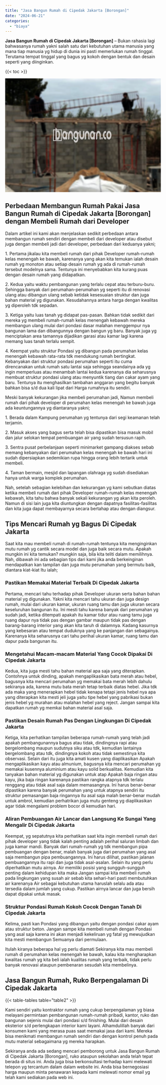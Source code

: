 ```yaml
---
title: "Jasa Bangun Rumah di Cipedak Jakarta [Borongan]"
date: "2024-06-21"
categories: 
  - "biaya"
---
```


**Jasa Bangun Rumah di Cipedak Jakarta \[Borongan\]** – Bukan rahasia lagi bahwasanya rumah yakni salah satu dari kebutuhan utama manusia yang mana tiap manusia yg hidup di dunia ini pasti memerlukan rumah tinggal. Terutama tempat tinggal yang bagus yg kokoh dengan bentuk dan desain seperti yang diinginkan.

{{< toc >}}

![Jasa Bangun Rumah di Cipedak Jakarta [Borongan]](/images/borong-bangunan-14.png)

## Perbedaan Membangun Rumah Pakai Jasa Bangun Rumah di Cipedak Jakarta \[Borongan\] dengan Membeli Rumah dari Developer

Dalam artikel ini kami akan menjelaskan sedikit perbedaan antara membangun rumah sendiri dengan membeli dari developer atau disebut juga dengan membeli jadi dari developer, perbedaan dari keduanya yakni;

1\. Pertama jikalau kita membeli rumah dari pihak Developer rumah-rumah kelas menengah ke bawah, karenanya yang akan kita temukan ialah desain rumah yg monoton atau setiap desain rumah yg ada di rumah-rumah tersebut modelnya sama. Tentunya ini menyebabkan kita kurang puas dengan desain rumah yang didapatkan.

2\. Kedua yaitu waktu pembangunan yang terlalu cepat atau terburu-buru. Sehingga banyak dari perumahan-perumahan yg seperti itu di renovasi ulang atau dibangun ulang sebab ketidak kesesuaian struktur dan juga bahan material yg digunakan. Kesudahannya antara harga dengan kwalitas yg diperoleh tdk sepadan.

3\. Ketiga yaitu luas tanah yg didapat pas-pasan. Bahkan tidak sedikit dari mereka yg membeli rumah-rumah kelas menengah kebawah mereka membangun ulang mulai dari pondasi dasar malahan menggempur nya bangunan lama dan dibangunnya dengan bangun yg baru. Banyak juga yg menciptakan area tamannya dijadikan garasi atau kamar lagi karena memang luas tanah terlalu sempit.

4\. Keempat yaitu struktur Pondasi yg dibangun pada perumahan kelas menengah kebawah rata-rata tdk mendukung rumah bertingkat. Kebanyakan dari struktur pondasi perumahan seperti itu cuma direncanakan untuk rumah satu lantai saja sehingga seandainya ada yg ingin memperluas atau menambah lantai kedua karenanya dia seharusnya membuat struktur pondasi ulang atau menyuntik tiang dan cakar ayam yang baru. Tentunya itu menghasilkan tambahan anggaran yang begitu banyak bahkan bisa s/d dua kali lipat dari Harga rumahnya itu sendiri.

Meski banyak kekurangan jika membeli perumahan jadi, Namun membeli rumah dari pihak developer di perumahan kelas menengah ke bawah juga ada keuntungannya yg diantaranya yakni;

1\. Berada dalam Kampung perumahan yg tentunya dari segi keamanan telah terjamin.

2\. Masuk akses yang bagus serta telah bisa dipastikan bisa masuk mobil dan jalur selokan tempat pembuangan air yang sudah tersusun rapih.

3\. Sentra pusat perbelanjaan seperti minimarket gampang diakses sebab memang kebanyakan dari perumahan kelas menengah ke bawah hari ini sudah dipersiapkan sedemikian rupa hingga orang lebih tertarik untuk membeli.

4\. Taman bermain, mesjid dan lapangan olahraga yg sudah disediakan hanya untuk warga komplek perumahan.

Nah, setelah sebagian kelebihan dan kekurangan yg kami sebutkan diatas ketika membeli rumah dari pihak Developer rumah-rumah kelas menengah kebawah, kita tahu bahwa banyak sekali kekurangan yg akan kita peroleh. Namun di sisi lain juga kita diuntungkan dengan dapatnya fasilitas-fasilitas dan kita juga dapat membayarnya secara bertahap atau dengan diangsur.

## Tips Mencari Rumah yg Bagus Di Cipedak Jakarta

Saat kita mau membeli rumah di rumah-rumah tentunya kita menginginkan mutu rumah yg cantik secara model dan juga baik secara mutu. Apakah mungkin ini kita temukan? mungkin saja, bila kita teliti dalam memilihnya. Nah, dibawah ini ada sebagian tips dari kami jika anda berkeinginan mendapatkan kan tampilan dan juga mutu perumahan yang bermutu baik, diantara kiat-kiat Itu ialah;

### Pastikan Memakai Material Terbaik Di Cipedak Jakarta

Pertama, mencari tahu terhadap pihak Developer ukuran serta bahan bahan material yg digunakan. Yakni kita mencari tahu ukuran dan juga design rumah, mulai dari ukuran kamar, ukuran ruang tamu dan juga ukuran secara keseluruhan bangunan itu. Ini mesti tahu karena banyak dari perumahan yg sudah jadi, ketika ditempati apakah itu kamar tidur atau ruang tamu juga ruang dapur nya tidak pas dengan gambar maupun tidak pas dengan barang-barang interior yang akan kita taruh di dalamnya. Kadang kasurnya yang kebesaran atau tempat duduknya yang ke panjangan dan sebagainya. Karenanya kita seharusnya cari tahu perihal ukuran kamar, ruang tamu dan dapur pada bangunan itu.

### Mengetahui Macam-macam Material Yang Cocok Dipakai Di Cipedak Jakarta

Kedua, kita juga mesti tahu bahan material apa saja yang diterapkan. Contohnya untuk dinding, apakah mengaplikasikan bata merah atau hebel, bagusnya kita mencari perumahan yg memakai bata merah lebih dahulu sekiranya ada, karena mutu bata merah tetap terbaik diatas hebel. Jika tdk ada maka yang menerapkan hebel tidak kenapa tetapi jenis hebel nya apa yang diterapkan kita mesti jeli juga yaitu tipe hebel yang pabrikasi bukan jenis hebel yg murahan atau malahan hebel yang reject. Jangan sampai kita dapatkan rumah yg memkai bahan material asal saja.

### Pastikan Desain Rumah Pas Dengan Lingkungan Di Cipedak Jakarta

Ketiga, kita perhatikan tampilan beberapa rumah-rumah yang telah jadi apakah pembangunannya bagus atau tidak, dindingnya rapi atau bergelombang maupun sudutnya siku atau tdk, kemudian lantainya bergelombang atau tdk, dindingnya kokoh atau tidak semestinya kita observasi. Selain dari itu juga kita amati kusen yang diaplikasikan Apakah mengaplikasikan kayu atau almunium, bagusnya kita mencari perumahan yg memakai kusennya aluminium atau kayu solid berkualitas. Kemudian kita tanyakan bahan material yg digunakan untuk atap Apakah baja ringan atau kayu, jika baja ringan karenanya pastikan rangka atapnya tdk terlalu renggang atau tidak asal saja dalam memasangnya. Ini harus benar-benar dipastikan karena banyak perumahan yang untuk atapnya sendiri itu struktur pemasangan baja ringannya itu asal saja malah benar-benar mudah untuk ambrol, kemudian perhatrikan juga mutu genteng yg diaplikasikan agar tidak mengalami problem bocor di kemudian hari.

### Aliran Pembuangan Air Lancar dan Langsung Ke Sungai Yang Mengalir Di Cipedak Jakarta

Keempat, yg sepatutnya kita perhatikan saat kita ingin membeli rumah dari pihak developer yang tidak kalah penting adalah perihal saluran limbah dan juga kamar mandi. Banyak dari rumah-rumah yg tdk membangun pipa pembuangan dengan benar, malah banyak juga dari perumahan yang asal saja membangun pipa pembuangannya. Ini harus dilihat, pastikan jalanan pembuangannya itu rapi dan juga tidak asal-asalan. Selain itu yang perlu diperhatikan mutu airnya. Air memiliki posisi yang sungguh-sungguh penting dalam kehidupan kita maka Jangan sampai kita membeli rumah pada lingkungan yang susah air sebab kita sehari-hari pasti membutuhkan air karenanya Air sebagai kebutuhan utama haruslah selalu ada atau tersedia dalam jumlah yang cukup. Pastikan airnya lancar dan juga bersih dapat dipakai untuk masak.

### Struktur Pondasi Rumah Kokoh Cocok Dengan Tanah Di Cipedak Jakarta

Kelima, pasti kan Pondasi yang dibangun yaitu dengan pondasi cakar ayam atau struktur beton. Jangan sampe kita membeli rumah dengan Pondasi yang asal saja karena ini akan menjadi kekeliruan yg fatal yg mewujudkan kita mesti membangun Semuanya dari permulaan.

Itulah kiranya beberapa hal yg perlu diamati Sekiranya kita mau membeli rumah di perumahan kelas menengah ke bawah, kalau kita mengharapkan kwalitas rumah yg kita beli ialah kualitas rumah yang terbaik, tidak perlu banyak renovasi ataupun pembenaran sesudah kita membelinya.

## Jasa Bangun Rumah, Ruko Berpengalaman Di Cipedak Jakarta

{{< table-tables table="table2" >}}

Kami sendiri yaitu kontraktor rumah yang cukup berpengalaman yg biasa melayani permintaan pembangunan rumah-rumah pribadi, kantor, ruko dan bangunan sejenis mulai dari pondasi s/d finishing. Mulai dari desain eksterior s/d perlengkapan interior kami layani. Alhamdulillah banyak dari konsumen kami yang merasa puas saat memakai jasa dari kami. Mereka bisa menikmati membangun rumah sendiri dan dengan kontrol penuh pada mutu material sebagaimana yg mereka harapkan.

Sekiranya anda ada sedang mencari pemborong untuk Jasa Bangun Rumah di Cipedak Jakarta \[Borongan\], ruko ataupun sekolahan anda telah tepat berada di situs ini. Anda juga bisa berkonsultasi terhadap kami melewati telepon yg tercantum dalam dalam website ini. Anda bisa bernegosiasi harga maupun minta penawaran kepada kami melewati nomor email yg telah kami sediakan pada web ini.
